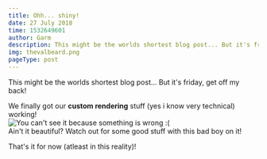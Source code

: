 ```yaml
---
title: Ohh... shiny!
date: 27 July 2018 
time: 1532649601
author: Garm
description: This might be the worlds shortest blog post... But it's friday, get off my back!
img: thevalbeard.png
pageType: post
---
```

This might be the worlds shortest blog post...
But it's friday, get off my back!

We finally got our **custom rendering** stuff (yes i know very technical) working!  
![You can't see it because something is wrong :(](ohh-shiny/custom-rendering.PNG)  
Ain't it beautiful?
Watch out for some good stuff with this bad boy on it!

That's it for now (atleast in this reality)!